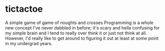 # tictactoe
A simple game of game of noughts and crosses
Programming is a whole new concept I've never dabbled in before; it's scary and hella confusing for my simple brain and I tend to really over think it or just not think at all. However, I'd really like to get around to figuring it out at least at some point in my undergrad years.

